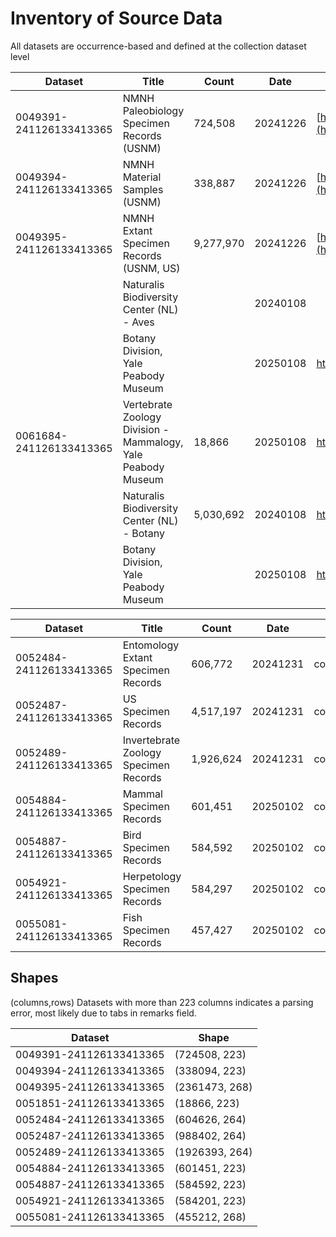 # Inventory of Source Data
All datasets are occurrence-based and defined at the collection dataset level

| Dataset                 | Title                                                        | Count     | Date     | DOI                                                                      | URL                                                               |
|-------------------------|--------------------------------------------------------------|-----------|----------|--------------------------------------------------------------------------| ----------------------------------------------------------------- |
| 0049391-241126133413365 | NMNH Paleobiology Specimen Records (USNM)                    | 724,508   | 20241226 | [https://doi.org/10.15468/dl.ws2uf3](https://doi.org/10.15468/dl.ws2uf3) | https://www.gbif.org/dataset/c8681cc2-9d0a-4c5f-b620-5c753abfe2bc |
| 0049394-241126133413365 | NMNH Material Samples (USNM)                                 | 338,887   | 20241226 | [https://doi.org/10.15468/dl.ycwxgd](https://doi.org/10.15468/dl.ycwxgd) | https://www.gbif.org/dataset/26098c25-8f7f-4c71-97ac-1d3db181c65e |
| 0049395-241126133413365 | NMNH Extant Specimen Records (USNM, US)                      | 9,277,970 | 20241226 | [https://doi.org/10.15468/dl.42mnjx](https://doi.org/10.15468/dl.42mnjx) | https://www.gbif.org/dataset/821cc27a-e3bb-4bc5-ac34-89ada245069d |
|                         | Naturalis Biodiversity Center (NL) - Aves                    |           | 20240108 |                                                                          |
|                         | Botany Division, Yale Peabody Museum                         | | 20250108 | https://doi.org/10.15468/dl.twf535                                       |
| 0061684-241126133413365 | Vertebrate Zoology Division - Mammalogy, Yale Peabody Museum | 18,866 | 20250108 | https://doi.org/10.15468/dl.shrths                                       |
|                         | Naturalis Biodiversity Center (NL) - Botany                  | 5,030,692 | 20240108 |  https://doi.org/10.15468/dl.4ze7ns                                                                          |
| | Botany Division, Yale Peabody Museum | | 20250108 |  https://doi.org/10.15468/dl.twf535  |


| Dataset                 | Title                                 | Count     | Date     | Filter         | Value | DOI                                |
| ----------------------- | ------------------------------------- |-----------| -------- | -------------- | ----- | ---------------------------------- |
| 0052484-241126133413365 | Entomology Extant Specimen Records    | 606,772   | 20241231 | collectionCode | ent   | https://doi.org/10.15468/dl.ptewed |
| 0052487-241126133413365 | US Specimen Records                   | 4,517,197 | 20241231 | collectionCode | us    | https://doi.org/10.15468/dl.wttrju |
| 0052489-241126133413365 | Invertebrate Zoology Specimen Records | 1,926,624 | 20241231 | collectionCode | iz    | https://doi.org/10.15468/dl.fya67r |
| 0054884-241126133413365 | Mammal Specimen Records               | 601,451   | 20250102 | collectionCode | mamm  | https://doi.org/10.15468/dl.dys66y |
| 0054887-241126133413365 | Bird Specimen Records                 | 584,592   | 20250102 | collectionCode | birds | https://doi.org/10.15468/dl.2en7ue |
| 0054921-241126133413365 | Herpetology Specimen Records          | 584,297   | 20250102 | collectionCode | herp  | https://doi.org/10.15468/dl.rf2che |
| 0055081-241126133413365 | Fish Specimen Records                 | 457,427   | 20250102 | collectionCode | fish  | https://doi.org/10.15468/dl.34mb2x |

## Shapes
(columns,rows)
Datasets with more than 223 columns indicates a parsing error, most likely due to tabs in remarks field.

| Dataset                 | Shape |
|-------------------------| -- |
| 0049391-241126133413365 | (724508, 223) |
| 0049394-241126133413365 | (338094, 223) |
| 0049395-241126133413365 | (2361473, 268) |_
| 0051851-241126133413365 | (18866, 223) |
| 0052484-241126133413365 | (604626, 264) |
| 0052487-241126133413365 | (988402, 264) |
| 0052489-241126133413365 | (1926393, 264) |
| 0054884-241126133413365 | (601451, 223) |
| 0054887-241126133413365 | (584592, 223) |
| 0054921-241126133413365 | (584201, 223) |
| 0055081-241126133413365 | (455212, 268) |

